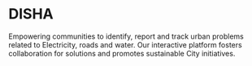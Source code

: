 # DISHA
Empowering communities to identify, report and track urban problems related to Electricity, roads and water. Our interactive platform fosters collaboration for solutions and promotes sustainable City initiatives.
